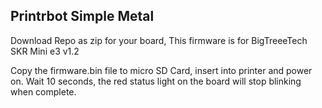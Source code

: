 ## Printrbot Simple Metal

Download Repo as zip for your board, This firmware is for BigTreeeTech SKR Mini e3 v1.2 

Copy the firmware.bin file to micro SD Card, insert into printer and power on. Wait 10 seconds, the red status light on the board will stop blinking when complete.





